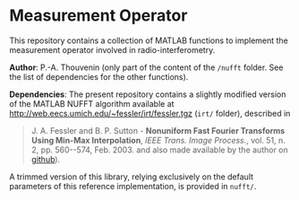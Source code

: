 # Measurement Operator

This repository contains a collection of MATLAB functions to implement the measurement operator involved in radio-interferometry.

**Author**: P.-A. Thouvenin (only part of the content of the `/nufft` folder. See the list of dependencies for the other functions).

**Dependencies**: The present repository contains a slightly modified version of the MATLAB NUFFT algorithm available at http://web.eecs.umich.edu/~fessler/irt/fessler.tgz (`irt/` folder), described in 
> J. A. Fessler and B. P. Sutton - 
<strong>Nonuniform Fast Fourier Transforms Using Min-Max Interpolation</strong>, <em>IEEE Trans. Image Process.</em>, vol. 51, n. 2, pp. 560--574, Feb. 2003.
and also made available by the author on [github](https://github.com/JeffFessler/mirt)). 

A trimmed version of this library, relying exclusively on the default parameters of this reference implementation, is provided in `nufft/`.
